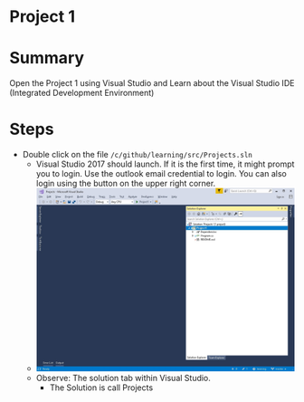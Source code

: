# Project 1

# Summary
Open the Project 1 using Visual Studio and Learn about the Visual Studio IDE (Integrated Development Environment)

# Steps
* Double click on the file `/c/github/learning/src/Projects.sln`
    * Visual Studio 2017 should launch.  If it is the first time, it might prompt you to login.  Use the outlook email credential to login.  You can also login using the button on the upper right corner.
    * ![Figure 1: Visual Studio Solution](../../images/project1_solution.jpg)
    * Observe: The solution tab within Visual Studio.
        * The Solution is call Projects